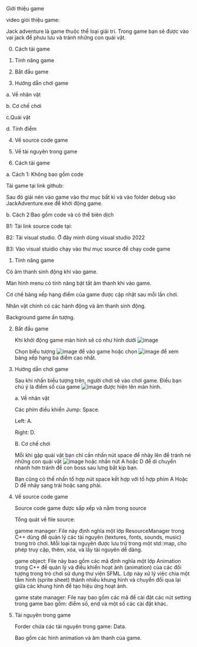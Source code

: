 Giới thiệu game

video giói thiệu game:

Jack adventure là game thuộc thể loại giải trí. Trong game bạn sẽ được vào vai jack để phưu lưu và tránh những con quái vật.

0. Cách tải game

1. Tính năng game 

2. Bắt đầu game

3. Hướng dẫn chơi game 

a. Về nhân vật 

b. Cơ chế chơi 

c.Quái vật 

d. Tính điểm 

4. Về source code game
5. Về tài nguyên trong game

0. Cách tải game

a. Cách 1: Không bao gồm code 

Tải game tại link github:

Sau đó giải nén vào game vào thư mục bất kì và vào folder debug vào JackAdventure.exe để khới động game.

b. Cách 2:Bao gồm code và có thể biên dịch

B1: Tải link source code tại:

B2: Tải visual studio. Ở đây mình dùng visual studio 2022

B3: Vào visual stuidio chạy vào thư mục source để chạy code game 

1. Tính năng game 

Có âm thanh sinh động khi vào game. 

Màn hình menu có tính năng bật tắt âm thanh khi vào game.

Cơ chế bảng xếp hạng điểm của game được cập nhật sau mỗi lần chơi. 

Nhân vật chính có các hành động và âm thanh sinh động.

Background game ấn tượng.

2. Bắt đầu game
   
   Khi khởi động game màn hình sẽ có như hình dưới 
   ![image](https://github.com/user-attachments/assets/34d0eead-933d-4669-9308-eea89f6e1e02)
   
   
   Chọn biểu tượng ![image](https://github.com/user-attachments/assets/9605327b-feb2-422a-a6ed-e81bc39b315d) để vào game hoặc chọn ![image](https://github.com/user-attachments/assets/d7d8a3cb-5e8c-4633-8995-44d18c6bf178) để xem bảng xếp hạng ba điểm cao nhất.
3. Hướng dẫn chơi game

   Sau khi nhấn biểu tượng trên, người chơi sẽ vào chơi game. Điều bạn chú ý là điểm số của game ![image](https://github.com/user-attachments/assets/5a27866c-1c16-4f71-bac0-0d4e9a0d1ddd) được hiện lên màn hình.

   a. Về nhân vật

    Các phím điều khiển
    Jump: Space.

    Left: A.

    Right: D.

   B. Cơ chế chơi
    
   Mỗi khi gặp quái vật bạn  chỉ cần nhấn nút space để nhảy lên để tránh né những con quái vật ![image](https://github.com/user-attachments/assets/1a5535df-f4df-4c75-b264-4266a691c18f) hoặc nhấn nút A hoặc D để di chuyển nhanh hơn tránh để con boss sau lưng bắt kịp bạn.
   
   Bạn cũng có thể nhấn tổ hợp nút space kết hợp với tổ hợp phím A Hoặc D để nhảy sang trái hoặc sang phải.

4. Về source code game

   Source code game được sắp xếp và nằm trong source
   
   Tổng quát về file source:

   gamme manager: File này định nghĩa một lớp ResourceManager trong C++ dùng để quản lý các tài nguyên (textures, fonts, sounds, music) trong trò chơi. Mỗi loại tài nguyên được lưu trữ trong một std::map, cho phép truy cập, thêm, xóa, và lấy tài nguyên dễ dàng.

   game object: File này bao gồm các mã định nghĩa một lớp Animation trong C++ để quản lý và điều khiển hoạt ảnh (animation) của các đối tượng trong trò chơi sử dụng thư viện SFML. Lớp này xử lý việc chia một tấm hình (sprite sheet) thành nhiều khung hình và chuyển đổi qua lại giữa các khung hình để tạo hiệu ứng hoạt ảnh.

   game state manager: File nay bao gồm các mã để cài đặt các nút setting trong game bao gồm: điểm số, end và một số các cài đặt khác.

5. Tài nguyên trong game

   Forder chứa các tài nguyên trong game: Data.
   
   Bao gồm các hình animation và âm thanh của game.
   
     



